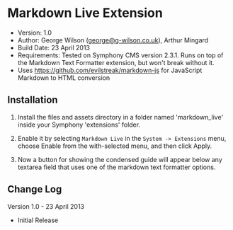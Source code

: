 Markdown Live Extension
=======================

* Version: 1.0
* Author: George Wilson (george@g-wilson.co.uk), Arthur Mingard
* Build Date: 23 April 2013
* Requirements: Tested on Symphony CMS version 2.3.1. Runs on top of the Markdown Text Formatter extension, but won't break without it.
* Uses https://github.com/evilstreak/markdown-js for JavaScript Markdown to HTML conversion

Installation
------------

1. Install the files and assets directory in a folder named 'markdown_live' inside your Symphony 'extensions' folder.

2. Enable it by selecting `Markdown Live` in the `System -> Extensions` menu, choose Enable from the with-selected menu, and then click Apply.

3. Now a button for showing the condensed guide will appear below any textarea field that uses one of the markdown text formatter options.

Change Log
----------

Version 1.0 - 23 April 2013

- Initial Release